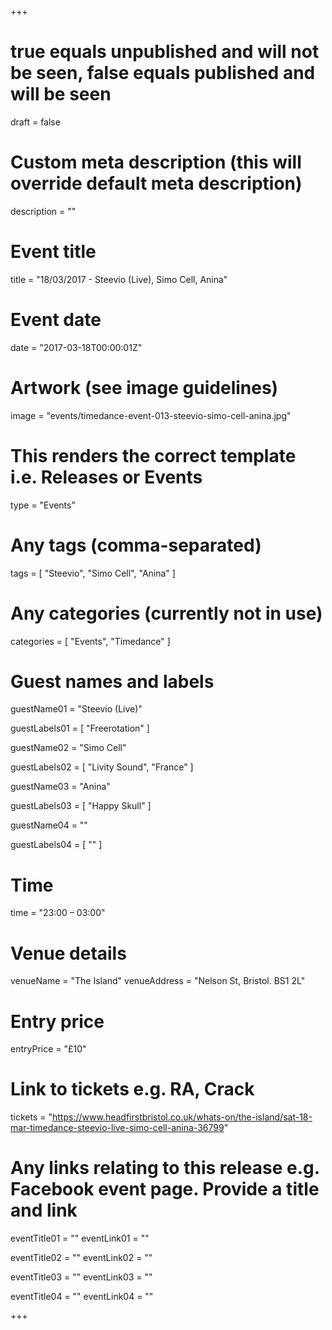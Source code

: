 +++

# true equals unpublished and will not be seen, false equals published and will be seen
draft = false

# Custom meta description (this will override default meta description)
description = ""

# Event title
title = "18/03/2017 - Steevio (Live), Simo Cell, Anina"

# Event date
date = "2017-03-18T00:00:01Z"

# Artwork (see image guidelines)
image = "events/timedance-event-013-steevio-simo-cell-anina.jpg"

# This renders the correct template i.e. Releases or Events
type = "Events"

# Any tags (comma-separated)
tags = [ 
	"Steevio",
	"Simo Cell",
	"Anina"
]

# Any categories (currently not in use)
categories = [
  "Events",
  "Timedance"
]

# Guest names and labels
guestName01 = "Steevio (Live)"

guestLabels01 = [
	"Freerotation"
]

guestName02 = "Simo Cell"

guestLabels02 = [
	"Livity Sound",
	"France"
]

guestName03 = "Anina"

guestLabels03 = [
	"Happy Skull"
]

guestName04 = ""

guestLabels04 = [
	""
]

# Time
time = "23:00 – 03:00"

# Venue details
venueName = "The Island"
venueAddress = "Nelson St, Bristol. BS1 2L"

# Entry price
entryPrice = "£10"

# Link to tickets e.g. RA, Crack 
tickets = "https://www.headfirstbristol.co.uk/whats-on/the-island/sat-18-mar-timedance-steevio-live-simo-cell-anina-36799"

# Any links relating to this release e.g. Facebook event page. Provide a title and link
eventTitle01 = ""
eventLink01 = ""

eventTitle02 = ""
eventLink02 = ""

eventTitle03 = ""
eventLink03 = ""

eventTitle04 = ""
eventLink04 = ""


+++
